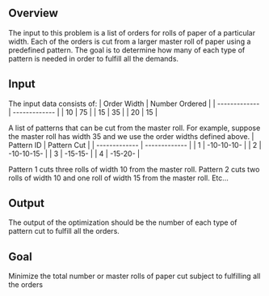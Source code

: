 ## Overview
The input to this problem is a list of orders for rolls of paper of a particular width. Each of the orders is cut from a larger master roll of paper using a predefined pattern. The goal is to determine how many of each type of pattern is needed in order to fulfill all the demands.

## Input
The input data consists of:
| Order Width  | Number Ordered |
| ------------- | ------------- |
| 10  | 75  |
| 15  | 35  |
| 20  | 15  |

A list of patterns that can be cut from the master roll. For example, suppose the master roll has width 35 and we use the order widths defined above.
| Pattern ID  | Pattern Cut |
| ------------- | ------------- |
| 1  | -10-10-10-  |
| 2  | -10-10-15-  |
| 3  | -15-15-  |
| 4  | -15-20-  |

Pattern 1 cuts three rolls of width 10 from the master roll. Pattern 2 cuts two rolls of width 10 and one roll of width 15 from the master roll. Etc…

## Output
The output of the optimization should be the number of each type of pattern cut to fulfill all the orders.

## Goal
Minimize the total number or master rolls of paper cut subject to fulfilling all the orders
